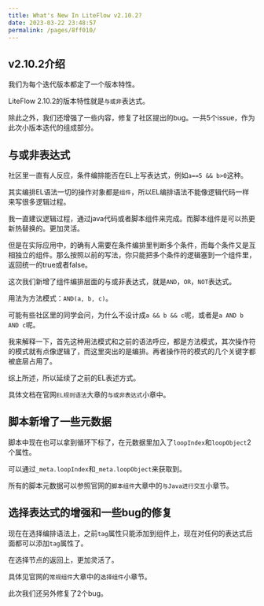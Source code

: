 ```yaml
---
title: What's New In LiteFlow v2.10.2?
date: 2023-03-22 23:48:57
permalink: /pages/8ff010/
---
```


## v2.10.2介绍



我们为每个迭代版本都定了一个版本特性。

LiteFlow 2.10.2的版本特性就是`与或非`表达式。

除此之外，我们还增强了一些内容，修复了社区提出的bug。一共5个issue，作为此次小版本迭代的组成部分。



## 与或非表达式

社区里一直有人反应，条件编排能否在EL上写表达式，例如`a==5 && b>0`这种。

其实编排EL语法一切的操作对象都是`组件`，所以EL编排语法不能像逻辑代码一样来写很多逻辑过程。

我一直建议逻辑过程，通过java代码或者脚本组件来完成。而脚本组件是可以热更新热替换的。更加灵活。

但是在实际应用中，的确有人需要在条件编排里判断多个条件，而每个条件又是互相独立的组件。那么按照以前的写法，你只能把多个条件的逻辑塞到一个组件里，返回统一的true或者false。

这次我们新增了组件编排层面的与或非表达式，就是`AND`，`OR`，`NOT`表达式。

用法为方法模式：`AND(a, b, c)`。

可能有些社区里的同学会问，为什么不设计成`a && b && c`呢，或者是`a AND b AND c`呢。

我来解释一下，首先这种用法模式和之前的语法呼应，都是方法模式，其次操作符的模式就有点像逻辑了，而这里突出的是编排。再者操作符的模式的几个关键字都被底层占用了。

综上所述，所以延续了之前的EL表述方式。

具体文档在官网`EL规则语法`大章的`与或非表达式`小章中。



## 脚本新增了一些元数据

脚本中现在也可以拿到循环下标了，在元数据里加入了`loopIndex`和`loopObject`2个属性。

可以通过`_meta.loopIndex`和`_meta.loopObject`来获取到。

所有的脚本元数据可以参照官网的`脚本组件`大章中的`与Java进行交互`小章节。


## 选择表达式的增强和一些bug的修复

现在在选择编排语法上，之前`tag`属性只能添加到组件上，现在对任何的表达式后面都可以添加`tag`属性了。

在选择节点的返回上，更加灵活了。

具体见官网的`常规组件`大章中的`选择组件`小章节。

此次我们还另外修复了2个bug。


